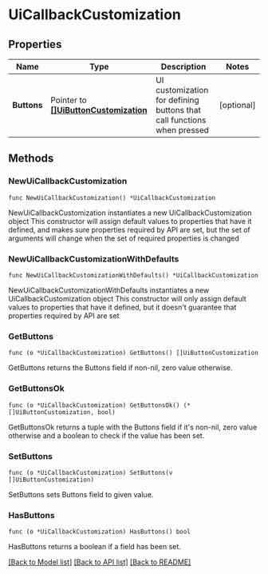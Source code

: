 # UiCallbackCustomization

## Properties

Name | Type | Description | Notes
------------ | ------------- | ------------- | -------------
**Buttons** | Pointer to [**[]UiButtonCustomization**](UiButtonCustomization.md) | UI customization for defining buttons that call functions when pressed | [optional] 

## Methods

### NewUiCallbackCustomization

`func NewUiCallbackCustomization() *UiCallbackCustomization`

NewUiCallbackCustomization instantiates a new UiCallbackCustomization object
This constructor will assign default values to properties that have it defined,
and makes sure properties required by API are set, but the set of arguments
will change when the set of required properties is changed

### NewUiCallbackCustomizationWithDefaults

`func NewUiCallbackCustomizationWithDefaults() *UiCallbackCustomization`

NewUiCallbackCustomizationWithDefaults instantiates a new UiCallbackCustomization object
This constructor will only assign default values to properties that have it defined,
but it doesn't guarantee that properties required by API are set

### GetButtons

`func (o *UiCallbackCustomization) GetButtons() []UiButtonCustomization`

GetButtons returns the Buttons field if non-nil, zero value otherwise.

### GetButtonsOk

`func (o *UiCallbackCustomization) GetButtonsOk() (*[]UiButtonCustomization, bool)`

GetButtonsOk returns a tuple with the Buttons field if it's non-nil, zero value otherwise
and a boolean to check if the value has been set.

### SetButtons

`func (o *UiCallbackCustomization) SetButtons(v []UiButtonCustomization)`

SetButtons sets Buttons field to given value.

### HasButtons

`func (o *UiCallbackCustomization) HasButtons() bool`

HasButtons returns a boolean if a field has been set.


[[Back to Model list]](../README.md#documentation-for-models) [[Back to API list]](../README.md#documentation-for-api-endpoints) [[Back to README]](../README.md)


